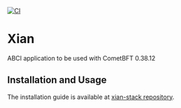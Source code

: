 [![CI](https://github.com/xian-network/xian-core/actions/workflows/main.yml/badge.svg)](https://github.com/xian-network/xian-core/actions/workflows/main.yml)

# Xian

ABCI application to be used with CometBFT 0.38.12

## Installation and Usage

The installation guide is available at [xian-stack repository](https://github.com/xian-network/xian-stack).
